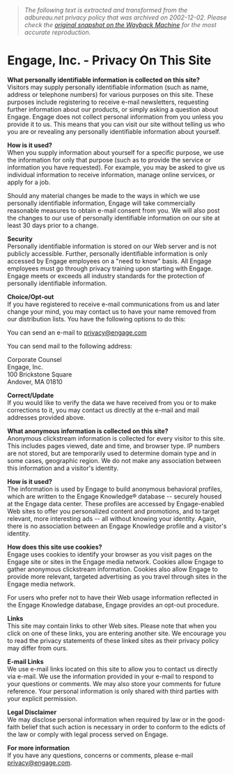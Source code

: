 > *The following text is extracted and transformed from the adbureau.net privacy policy that was archived on 2002-12-02. Please check the [original snapshot on the Wayback Machine](https://web.archive.org/web/20021202121603id_/http%3A//www.engage.com/privacy/site_privacy.cfm) for the most accurate reproduction.*

# Engage, Inc. - Privacy On This Site

**What personally identifiable information is collected on this site?**  
Visitors may supply personally identifiable information (such as name, address or telephone numbers) for various purposes on this site. These purposes include registering to receive e-mail newsletters, requesting further information about our products, or simply asking a question about Engage. Engage does not collect personal information from you unless you provide it to us. This means that you can visit our site without telling us who you are or revealing any personally identifiable information about yourself. 

**How is it used?**  
When you supply information about yourself for a specific purpose, we use the information for only that purpose (such as to provide the service or information you have requested). For example, you may be asked to give us individual information to receive information, manage online services, or apply for a job. 

Should any material changes be made to the ways in which we use personally identifiable information, Engage will take commercially reasonable measures to obtain e-mail consent from you. We will also post the changes to our use of personally identifiable information on our site at least 30 days prior to a change. 

**Security**  
Personally identifiable information is stored on our Web server and is not publicly accessible. Further, personally identifiable information is only accessed by Engage employees on a "need to know" basis. All Engage employees must go through privacy training upon starting with Engage. Engage meets or exceeds all industry standards for the protection of personally identifiable information. 

**Choice/Opt-out**  
If you have registered to receive e-mail communications from us and later change your mind, you may contact us to have your name removed from our distribution lists. You have the following options to do this: 

You can send an e-mail to [privacy@engage.com](mailto:webmaster@engage.com?subject=Opt-out)

You can send mail to the following address: 

Corporate Counsel  
Engage, Inc.  
100 Brickstone Square  
Andover, MA 01810 

**Correct/Update**  
If you would like to verify the data we have received from you or to make corrections to it, you may contact us directly at the e-mail and mail addresses provided above. 

**What anonymous information is collected on this site?**  
Anonymous clickstream information is collected for every visitor to this site. This includes pages viewed, date and time, and browser type. IP numbers are not stored, but are temporarily used to determine domain type and in some cases, geographic region. We do not make any association between this information and a visitor's identity. 

**How is it used?**  
The information is used by Engage to build anonymous behavioral profiles, which are written to the Engage Knowledge® database -- securely housed at the Engage data center. These profiles are accessed by Engage-enabled Web sites to offer you personalized content and promotions, and to target relevant, more interesting ads -- all without knowing your identity. Again, there is no association between an Engage Knowledge profile and a visitor's identity. 

**How does this site use cookies?**  
Engage uses cookies to identify your browser as you visit pages on the Engage site or sites in the Engage media network. Cookies allow Engage to gather anonymous clickstream information. Cookies also allow Engage to provide more relevant, targeted advertising as you travel through sites in the Engage media network. 

For users who prefer not to have their Web usage information reflected in the Engage Knowledge database, Engage provides an opt-out procedure. 

**Links**  
This site may contain links to other Web sites. Please note that when you click on one of these links, you are entering another site. We encourage you to read the privacy statements of these linked sites as their privacy policy may differ from ours. 

**E-mail Links**  
We use e-mail links located on this site to allow you to contact us directly via e-mail. We use the information provided in your e-mail to respond to your questions or comments. We may also store your comments for future reference. Your personal information is only shared with third parties with your explicit permission. 

**Legal Disclaimer**  
We may disclose personal information when required by law or in the good-faith belief that such action is necessary in order to conform to the edicts of the law or comply with legal process served on Engage. 

**For more information**  
If you have any questions, concerns or comments, please e-mail [privacy@engage.com](mailto:privacy@engage.com). 
